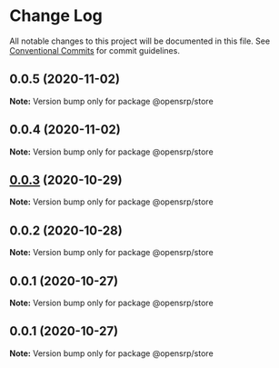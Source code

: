 # Change Log

All notable changes to this project will be documented in this file.
See [Conventional Commits](https://conventionalcommits.org) for commit guidelines.

## 0.0.5 (2020-11-02)

**Note:** Version bump only for package @opensrp/store





## 0.0.4 (2020-11-02)

**Note:** Version bump only for package @opensrp/store





## [0.0.3](https://github.com/opensrp/web/compare/@opensrp/store@0.0.2...@opensrp/store@0.0.3) (2020-10-29)

**Note:** Version bump only for package @opensrp/store





## 0.0.2 (2020-10-28)

**Note:** Version bump only for package @opensrp/store





## 0.0.1 (2020-10-27)

**Note:** Version bump only for package @opensrp/store

## 0.0.1 (2020-10-27)

**Note:** Version bump only for package @opensrp/store
